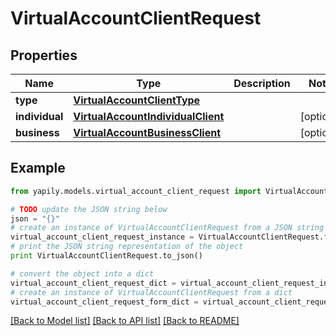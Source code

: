 # VirtualAccountClientRequest


## Properties
Name | Type | Description | Notes
------------ | ------------- | ------------- | -------------
**type** | [**VirtualAccountClientType**](VirtualAccountClientType.md) |  | 
**individual** | [**VirtualAccountIndividualClient**](VirtualAccountIndividualClient.md) |  | [optional] 
**business** | [**VirtualAccountBusinessClient**](VirtualAccountBusinessClient.md) |  | [optional] 

## Example

```python
from yapily.models.virtual_account_client_request import VirtualAccountClientRequest

# TODO update the JSON string below
json = "{}"
# create an instance of VirtualAccountClientRequest from a JSON string
virtual_account_client_request_instance = VirtualAccountClientRequest.from_json(json)
# print the JSON string representation of the object
print VirtualAccountClientRequest.to_json()

# convert the object into a dict
virtual_account_client_request_dict = virtual_account_client_request_instance.to_dict()
# create an instance of VirtualAccountClientRequest from a dict
virtual_account_client_request_form_dict = virtual_account_client_request.from_dict(virtual_account_client_request_dict)
```
[[Back to Model list]](../README.md#documentation-for-models) [[Back to API list]](../README.md#documentation-for-api-endpoints) [[Back to README]](../README.md)


